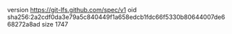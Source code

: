 version https://git-lfs.github.com/spec/v1
oid sha256:2a2cdf0da3e79a5c840449f1a658edcb1fdc66f5330b80644007de668272a8ad
size 1747
